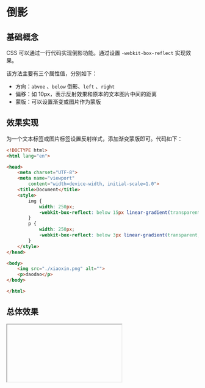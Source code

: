 # 倒影

## 基础概念

CSS 可以通过一行代码实现倒影功能。通过设置 `-webkit-box-reflect` 实现效果。

该方法主要有三个属性值，分别如下：

- 方向：`abvoe` 、`below` 倒影、`left` 、`right`
- 偏移：如 10px，表示反射效果和原本的文本图片中间的距离
- 蒙版：可以设置渐变或图片作为蒙版

## 效果实现

为一个文本标签或图片标签设置反射样式，添加渐变蒙版即可。代码如下：

```html
<!DOCTYPE html>
<html lang="en">

<head>
    <meta charset="UTF-8">
    <meta name="viewport"
        content="width=device-width, initial-scale=1.0">
    <title>Document</title>
    <style>
        img {
            width: 250px;
            -webkit-box-reflect: below 15px linear-gradient(transparent, transparent, rgba(0, 0, 0, .5));
        }
        p {
            width: 250px;
            -webkit-box-reflect: below 3px linear-gradient(transparent, rgba(0, 0, 0, .5));
        }
    </style>
</head>

<body>
    <img src="./xiaoxin.png" alt="">
    <p>daodao</p>
</body>

</html>
```

## 总体效果
<Iframe url="https://duyidao.github.io/blogweb/#/detail/css/below" />